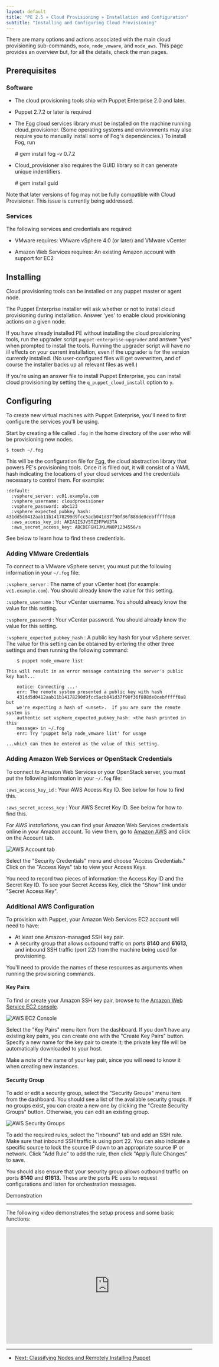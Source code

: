 ```yaml
---
layout: default
title: "PE 2.5 » Cloud Provisioning » Installation and Configuration"
subtitle: "Installing and Configuring Cloud Provisioning"
---
```


There are many options and actions associated with the main cloud provisioning sub-commands, `node`, `node_vmware`, and `node_aws`. This page provides an overview but, for all the details, check the man pages.

Prerequisites
-------------

### Software

- The cloud provisioning tools ship with Puppet Enterprise 2.0 and later. <!-- OpenStack tools require cloud\_provisioner 1.0.2 or later (i.e. PE 2.5 or later). -->

- Puppet 2.7.2 or later is required

- The [Fog](http://fog.io/) cloud services library must be installed on the machine running cloud\_provisioner. (Some operating systems and environments may also require you to manually install some of Fog's dependencies.) To install Fog, run 

    \# gem install fog -v 0.7.2

- Cloud\_provisioner also requires the GUID library so it can generate unique indentifiers.

     \# gem install guid 

Note that later versions of fog may not be fully compatible with Cloud Provisioner. This issue is currently being addressed.

### Services

The following services and credentials are required:

- VMware requires: VMware vSphere 4.0 (or later) and VMware vCenter

- Amazon Web Services requires: An existing Amazon account with support for EC2

<!-- - OpenStack requires: A standard installation of OpenStack Keystone and the accompanying EC2 credentials -->


Installing
----------

Cloud provisioning tools can be installed on any puppet master or agent node.

The Puppet Enterprise installer will ask whether or not to install cloud provisioning during installation. Answer 'yes' to enable cloud provisioning actions on a given node. 

If you have already installed PE without installing the cloud provisioning tools, run the upgrader script `puppet-enterprise-upgrader` and answer "yes" when prompted to install the tools. Running the upgrader script will have no ill effects on your current installation, even if the upgrader is for the version currently installed. (No user-configured files will get overwritten, and of course the installer backs up all relevant files as well.)

If you're using an answer file to install Puppet Enterprise, you can install cloud provisioning by setting the `q_puppet_cloud_install` option to `y`.

Configuring
-----------

To create new virtual machines with Puppet Enterprise,  you'll need to first configure the services you'll be using. 

Start by creating a file called `.fog` in the home directory of the user who will be provisioning new nodes.

    $ touch ~/.fog

This will be the configuration file for [Fog](https://github.com/fog/fog), the cloud abstraction library that powers PE's provisioning tools. Once it is filled out, it will consist of a YAML hash indicating the locations of your cloud services and the credentials necessary to control them. For example:

    :default:
      :vsphere_server: vc01.example.com
      :vsphere_username: cloudprovisioner
      :vsphere_password: abc123
      :vsphere_expected_pubkey_hash: 431dd5d0412aab11b14178290d9fcc5acb041d37f90f36f888de0cebfffff0a8
      :aws_access_key_id: AKIAIISJV5TZ3FPWU3TA
      :aws_secret_access_key: ABCDEFGHIJKLMNOP1234556/s

See below to learn how to find these credentials.

### Adding VMware Credentials

To connect to a VMware vSphere server, you must put the following information in your `~/.fog` file:

`:vsphere_server`
: The name of your vCenter host (for example: `vc1.example.com`). You should already know the value for this setting.

`:vsphere_username`
: Your vCenter username. You should already know the value for this setting.

`:vsphere_password`
: Your vCenter password. You should already know the value for this setting.

`:vsphere_expected_pubkey_hash`
: A public key hash for your vSphere server. The value for this setting can be obtained by entering the other three settings and then running the following command:

        $ puppet node_vmware list
    
    This will result in an error message containing the server's public key hash...

        notice: Connecting ...·
        err: The remote system presented a public key with hash
        431dd5d0412aab11b14178290d9fcc5acb041d37f90f36f888de0cebfffff0a8 but
        we're expecting a hash of <unset>.  If you are sure the remote system is
        authentic set vsphere_expected_pubkey_hash: <the hash printed in this
        message> in ~/.fog
        err: Try 'puppet help node_vmware list' for usage
    
    ...which can then be entered as the value of this setting.
    

### Adding Amazon Web Services or OpenStack Credentials

To connect to Amazon Web Services or your OpenStack server, you must put the following information in your `~/.fog` file:

`:aws_access_key_id`
: Your AWS Access Key ID. See below for how to find this.

`:aws_secret_access_key`
: Your AWS Secret Key ID. See below for how to find this.

For *AWS installations*, you can find your Amazon Web Services credentials online in your Amazon account. To view them, go to [Amazon AWS](http://aws.amazon.com) and click on the Account tab.

![AWS Account tab](./images/cloud/awsaccount.png)

Select the "Security Credentials" menu and choose "Access Credentials." Click on the "Access Keys" tab to view your Access Keys.

You need to record two pieces of information: the Access Key ID and the Secret Key ID. To see your Secret Access Key, click the "Show" link under "Secret Access Key". 

<!-- 
For *OpenStack installations*, your credentials are printed to screen after running `keystone ec2-credentials-create`

Put both keys in your `~/.fog` file as described above. You will also need to generate an SSH private key using Horizon, or simply import a selected public key.
 -->


### Additional AWS Configuration

To provision with Puppet, your Amazon Web Services EC2 account will need to have:

* At least one Amazon-managed SSH key pair.
* A security group that allows outbound traffic on ports **8140** and **61613,** and inbound SSH traffic (port 22) from the machine being used for provisioning.

You'll need to provide the names of these resources as arguments when running the provisioning commands.

#### Key Pairs

To find or create your Amazon SSH key pair, browse to the [Amazon Web Service
EC2 console](https://console.aws.amazon.com/ec2/).

![AWS EC2 Console](./images/cloud/ec2console.png)

Select the "Key Pairs" menu item from the dashboard. If you don't have any
existing key pairs, you can create one with the "Create Key Pairs" button.
Specify a new name for the key pair to create it; the private key
file will be automatically downloaded to your host. 

Make a note of the name of your key pair, since you will need to know it when creating new instances.

#### Security Group

To add or edit a security group, select the "Security Groups" menu item
from the dashboard. You should see a list of the available security
groups.  If no groups exist, you can create a new one by clicking the
"Create Security Groups" button. Otherwise, you can edit an existing group.

![AWS Security Groups](./images/cloud/awssecgroup.png)

To add the required rules, select the "Inbound" tab and add an SSH rule. Make sure that inbound SSH traffic is using port 22.
You can also indicate a specific source to lock the source IP down to
an appropriate source IP or network.  Click "Add Rule" to add the rule,
then click "Apply Rule Changes" to save.

You should also ensure that your security group allows outbound traffic on ports **8140** and **61613.** These are the ports PE uses to request configurations and listen for orchestration messages.

<!-- 
### Additional OpenStack Configuration

Before you can launch any instances with the provisioner module, you will need: 

- a fully functional OpenStack environment
- at least one valid OS image 
- the URL of your Nova EC2 API server (typically, http://your.nova.api.server:8773/services/Cloud)
- to use the Horizon console to configure the default security group to allow SSH (port 22) access.
 -->
Demonstration

-----------

The following video demonstrates the setup process and some basic functions:

<object width="560" height="315"><param name="movie"
value="http://www.youtube.com/v/pc-LFM2-nwQ?version=3&amp;hl=en_US"></param><param
name="allowFullScreen" value="true"></param><param
name="allowscriptaccess" value="always"></param><embed
src="http://www.youtube.com/v/pc-LFM2-nwQ?version=3&amp;hl=en_US"
type="application/x-shockwave-flash" width="560" height="315"
allowscriptaccess="always" allowfullscreen="true"></embed></object>


* * * 

- [Next: Classifying Nodes and Remotely Installing Puppet](./cloudprovisioner_classifying_configuring.html)
